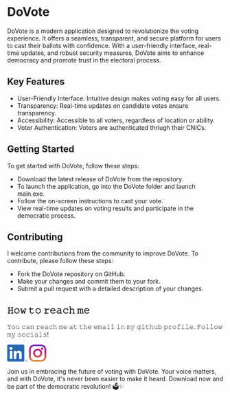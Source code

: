 # DoVote
DoVote is a modern application designed to revolutionize the voting experience. It offers a seamless, transparent, and secure platform for users to cast their ballots with confidence. With a user-friendly interface, real-time updates, and robust security measures, DoVote aims to enhance democracy and promote trust in the electoral process.

## Key Features
- User-Friendly Interface: Intuitive design makes voting easy for all users.
- Transparency: Real-time updates on candidate votes ensure transparency.
- Accessibility: Accessible to all voters, regardless of location or ability.
- Voter Authentication: Voters are authenticated thriugh their CNICs.

## Getting Started
To get started with DoVote, follow these steps:

- Download the latest release of DoVote from the repository.
- To launch the application, go into the DoVote folder and launch main.exe.
- Follow the on-screen instructions to cast your vote.
- View real-time updates on voting results and participate in the democratic process.

## Contributing
I welcome contributions from the community to improve DoVote. To contribute, please follow these steps:

- Fork the DoVote repository on GitHub.
- Make your changes and commit them to your fork.
- Submit a pull request with a detailed description of your changes.

## 𝙷𝚘𝚠 𝚝𝚘 𝚛𝚎𝚊𝚌𝚑 𝚖𝚎
𝚈𝚘𝚞 𝚌𝚊𝚗 𝚛𝚎𝚊𝚌𝚑 𝚖𝚎 𝚊𝚝 𝚝𝚑𝚎 𝚎𝚖𝚊𝚒𝚕 𝚒𝚗 𝚖𝚢 𝚐𝚒𝚝𝚑𝚞𝚋 𝚙𝚛𝚘𝚏𝚒𝚕𝚎. 𝙵𝚘𝚕𝚕𝚘𝚠 𝚖𝚢 𝚜𝚘𝚌𝚒𝚊𝚕𝚜!

[<img src="socials/linkedin.png" height="40em" align="center" alt="Follow BatishLodhi on LinkedIn" title="Follow BatishLodhi on LinkedIn"/>](https://www.linkedin.com/in/batish-lodhi/)
[<img src="socials/instagram.svg" height="40em" align="center" alt="Follow BatishLodhi on Instagram" title="Follow BatishLodhi on Instagram"/>](https://www.instagram.com/batish_lodhi/)

Join us in embracing the future of voting with DoVote. Your voice matters, and with DoVote, it's never been easier to make it heard. Download now and be part of the democratic revolution! 🗳️✨
